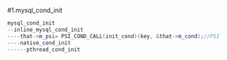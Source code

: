 #1.mysql_cond_init

```cpp
mysql_cond_init
--inline_mysql_cond_init
----that->m_psi= PSI_COND_CALL(init_cond)(key, &that->m_cond);//PSI
----native_cond_init
------pthread_cond_init
```